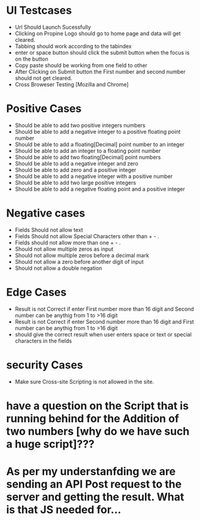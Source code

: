 # UI Testcases
- Url Should Launch Sucessfully
- Clicking on Propine Logo should go to home page and data will get cleared.
- Tabbing should work according to the tabindex
- enter or space button should click the submit button when the focus is on the button
- Copy paste should be working from one field to other
- After Clicking on Submit button the First number and second number should not get cleared.
- Cross Broweser Testing [Mozilla and Chrome]

# Positive Cases
- Should be able to add two positive integers numbers
- Should be able to add a negative integer to a positive floating point number
- Should be able to add a floating[Decimal] point number to an integer
- Should be able to add an integer to a floating point number
- Should be able to add two floating[Decimal] point numbers
- Should be able to add a negative integer and zero
- Should be able to add zero and a positive integer
- Should be able to add a negative integer with a positive number
- Should be able to add two large positive integers
- Should be able to add a negative floating point and a positive integer


# Negative cases
- Fields Should not allow text 
- Fields Should not allow Special Characters other than + - . 
- Fields should not allow more than one + - .
- Should not allow multiple zeros as input
- Should not allow multiple zeros before a decimal mark
- Should not allow a zero before another digit of input
- Should not allow a double negation

# Edge Cases
- Result is not Correct if enter First number more than 16 digit and Second number can be anythig from 1 to >16 digit
- Result is not Correct if enter Second number more than 16 digit and First number can be anythig from 1 to >16 digit
- should give the correct result when user enters space or text or special characters in the fields

# security Cases
- Make sure Cross-site Scripting is not allowed in the site.

# have a question on the Script that is running behind for the Addition of two numbers [why do we have such a huge script]???
# As per my understanfding we are sending an API Post request to the server and getting the result. What is that JS needed for...

